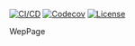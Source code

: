 [![CI/CD](https://github.com/JohnSteck9/TwitterClone/actions/workflows/gh-pages.yml/badge.svg)](https://github.com/JohnSteck9/TwitterClone/actions/workflows/gh-pages.yml)
[![Codecov](https://img.shields.io/codecov/c/github/JohnSteck9/react-redux-saga)](https://codecov.io/gh/JohnSteck9/react-redux-saga)
[![License](https://img.shields.io/github/license/JohnSteck9/react-redux-saga)](https://github.com/JohnSteck9/react-redux-saga/blob/master/LICENSE)

WepPage